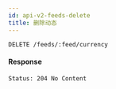 ```yaml
---
id: api-v2-feeds-delete
title: 删除动态
---
```


```
DELETE /feeds/:feed/currency
```

#### Response

```
Status: 204 No Content
```
